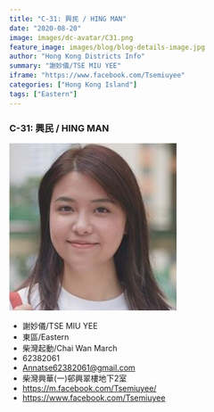 ```yaml
---
title: "C-31: 興民 / HING MAN"
date: "2020-08-20"
image: images/dc-avatar/C31.png
feature_image: images/blog/blog-details-image.jpg
author: "Hong Kong Districts Info"
summary: "謝妙儀/TSE MIU YEE"
iframe: "https://www.facebook.com/Tsemiuyee"
categories: ["Hong Kong Island"]
tags: ["Eastern"]
---
```


### C-31: 興民 / HING MAN  
![](/images/dc-avatar/C31.png)  

 - 謝妙儀/TSE MIU YEE  
 - 東區/Eastern  
 - 柴灣起動/Chai Wan March  
 - 62382061  
 - Annatse62382061@gmail.com  
 - 柴灣興華(一)邨興翠樓地下2室  
 - https://m.facebook.com/Tsemiuyee/  
 - https://www.facebook.com/Tsemiuyee
